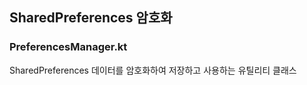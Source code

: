## SharedPreferences 암호화

### PreferencesManager.kt  
SharedPreferences 데이터를 암호화하여 저장하고 사용하는 유틸리티 클래스
